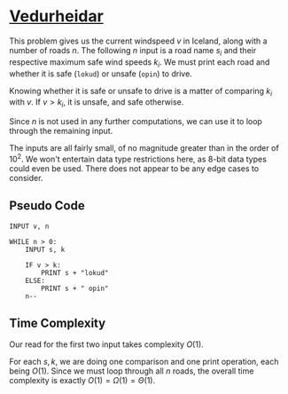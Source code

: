 # [Vedurheidar]("https://open.kattis.com/problems/vedurheidar")

This problem gives us the current windspeed $v$ in Iceland, along with a number of roads $n$. The following $n$ input is a road name $s_i$ and their respective maximum safe wind speeds $k_i$. We must print each road and whether it is safe (`lokud`) or unsafe (`opin`) to drive.

Knowing whether it is safe or unsafe to drive is a matter of comparing $k_i$ with $v$. If $v > k_i$, it is unsafe, and safe otherwise.

Since $n$ is not used in any further computations, we can use it to loop through the remaining input.

The inputs are all fairly small, of no magnitude greater than in the order of $10^2$. We won't entertain data type restrictions here, as 8-bit data types could even be used. There does not appear to be any edge cases to consider.

## Pseudo Code
```
INPUT v, n

WHILE n > 0:
    INPUT s, k

    IF v > k:
        PRINT s + "lokud"
    ELSE:
        PRINT s + " opin"
    n--
```

## Time Complexity
Our read for the first two input takes complexity $O(1)$.

For each $s, k$, we are doing one comparison and one print operation, each being $O(1)$. Since we must loop through all $n$ roads, the overall time complexity is exactly $O(1) = \Omega(1) = \Theta(1)$.